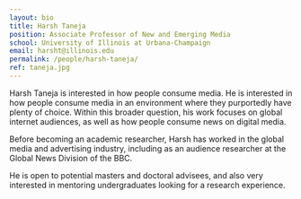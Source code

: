 ```yaml
---
layout: bio
title: Harsh Taneja
position: Associate Professor of New and Emerging Media
school: University of Illinois at Urbana-Champaign
email: harsht@illinois.edu
permalink: /people/harsh-taneja/
ref: taneja.jpg
---
```

Harsh Taneja is interested in how people consume media. He is interested in how people consume media in an environment where they purportedly have plenty of choice. Within this broader question, his work focuses on global internet audiences, as well as how people consume news on digital media.

Before becoming an academic researcher, Harsh has worked in the global media and advertising industry, including as an audience researcher at the Global News Division of the BBC.

He is open to potential masters and doctoral advisees, and also very interested in mentoring undergraduates looking for a research experience.
